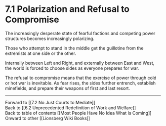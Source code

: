 # 7.1 Polarization and Refusal to Compromise

The increasingly desperate state of fearful factions and competing power structures becomes increasingly polarizing. 

Those who attempt to stand in the middle get the guillotine from the extremists at one side or the other. 

Internally between Left and Right, and externally between East and West, the world is forced to choose sides as everyone prepares for war. 

The refusal to compromise means that the exercise of power through cold or hot war is inevitable. As fear rises, the sides further entrench, establish minefields, and prepare their weapons of first and last resort. 

___

Forward to [[7.2 No Just Courts to Mediate]]  
Back to [[6.2 Unprecedented Redefinition of Work and Welfare]]   
Back to table of contents [[Most People Have No Idea What Is Coming]]   
Onward to other [[Lionsberg Wiki Books]]  




